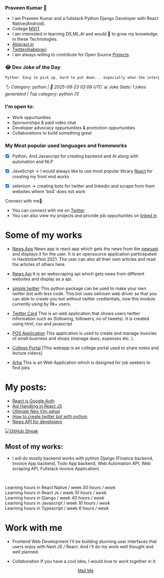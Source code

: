 
### Praveen Kumar 🧑

 - I am Praveen Kumar and a fullstack Python Django Developer with React Native(Android).<br/>
 - College <a href="https://mvit.edu.in/">MVIT</a>
 - I am interested in learning DS,ML,AI and would 💖 to grow my knowledge in these Technologies.
-  <a href="https://abipravi.in">Abipravi.in<a>
-  <a href="https://twitter.com/abipravi1">Twitter@abipravi<a>
-  I am always willing to contribute for Open Source [Projects](https://www.linkedin.com/in/praveenkumar-abipravi/details/projects/)



### 😂 Dev Joke of the Day
<!-- JOKE-START -->
```javascript
Python: Easy to pick up, hard to put down... especially when the interpreter's still running.
```
*🏷️ Category: python | 📅 2025-09-23 02:08 UTC*
*📊 Joke Stats: 1 jokes generated | Top category: python (1)*
<!-- JOKE-END -->


### I'm open to:
 - Work oppurtunities
 - Sponsorships & paid video chat
 - Developer advocacy oppurtunities & promotion oppurtunities
 - Collaborations to build something great

### My Most popular used languages and frameworks
 - [x] Python, And Javascript for creating backend and AI along with automation and NLP
 - [x] JavaScript -> I would always like to use most popular library [React](https://github.com/facebook/react) for creating my front end works
 - [x] selenium -> creating bots for twitter and linkedin and scrape from from websites where 'bs4' does not work


Connect with me🤝:
- You can connect with me on [Twitter](https://twitter.com/abipravi1)
- You can also view my projects and provide job oppurtunites on [linked In](https://www.linkedin.com/in/praveenkumar-abipravi/)

 # Some of my works
   - [News App](https://github.com/pravee42/news-app)
      News app is react app which gets the news from the [newsapi]() and displays it for the user. It is an opensource application particepated in Hacktoberfest 2021. The user can also all their own articles and read the articles of others here.
      
  - [News Api](https://github.com/pravee42/newsapi)
    It is an webscraping api which gets news from different websites and display as a api.
    
  - [simple twitter](https://github.com/pravee42/simpletwitter)
    This python package can be used to make your own twitter bot with less code. This bot uses selinium web driver so that you can able to create you bot without twitter credientials, now this module currently using by 9k+ users.

  - [Twitter Card](https://github.com/pravee42/twittercard)
 This is an web application that shows users twitter information such as (following, followers, no of tweets). It is created using html, css and javascript
 
  - [POS Application](#)
    This application is used to create and manage invocies of small business and shops (manage dues, expenses etc..).
 
  - [College Portal](https://mvit.netlify.app/notes.html)
    [This webapp is an college portal used to share notes and lecture videos]

  - [Arha](https://arhaindia.com)
    This is an Web Application which is designed for job seekers to find jobs
    
# My posts:
   - [React js Google Auth](https://dev.to/abipravi/react-js-google-auth-50de)
   - [Api Handling In React JS](https://dev.to/abipravi/handling-api-requests-in-react-js-4dhn)
   - [Ultimate Neo Vim setup](https://dev.to/abipravi/neovim-ultimate-web-dev-setup-with-vim-plug-on-windows-ef6)
   - [How to create twitter bot with python](https://dev.to/abipravi/how-to-create-a-twitter-bot-in-python-1024)
   - [News API for developers](https://dev.to/abipravi/open-source-news-api-for-developers-4pdp)
 
[![GitHub Streak](https://streak-stats.demolab.com?user=pravee42&theme=gruvbox&locale=ta)](https://git.io/streak-stats)

 ## Most of my works:
   - I will do mostly backend works with python Django (Finance backend, Invoice App backend, Todo App backend, Web Automation API, Web scraping API, Fullstack invoice Application)
 <br />
 
Learning hours in React Native / week _50 hours / week_  <br />
 Learning hours in React Js / week _10 hours / week_  <br />
Learning hours in Django / week _40 hours / week_  <br />
Learning hours in Javascript / week _10 hours / week_  <br />
 Learning hours in Typescript / week _6 hours / week_  <br />
 
# Work with me
 - Frontend Web Development
    I'll be building stunning user interfaces that users enjoy with Next JS / React. And i'll do my work well thought and well planned.
 - Collaboration
    If you have a cool idea, I would love to work together in it.

   <p align='center'><a href="mailto:support@abipravi.live">Mail Me<a></p>

